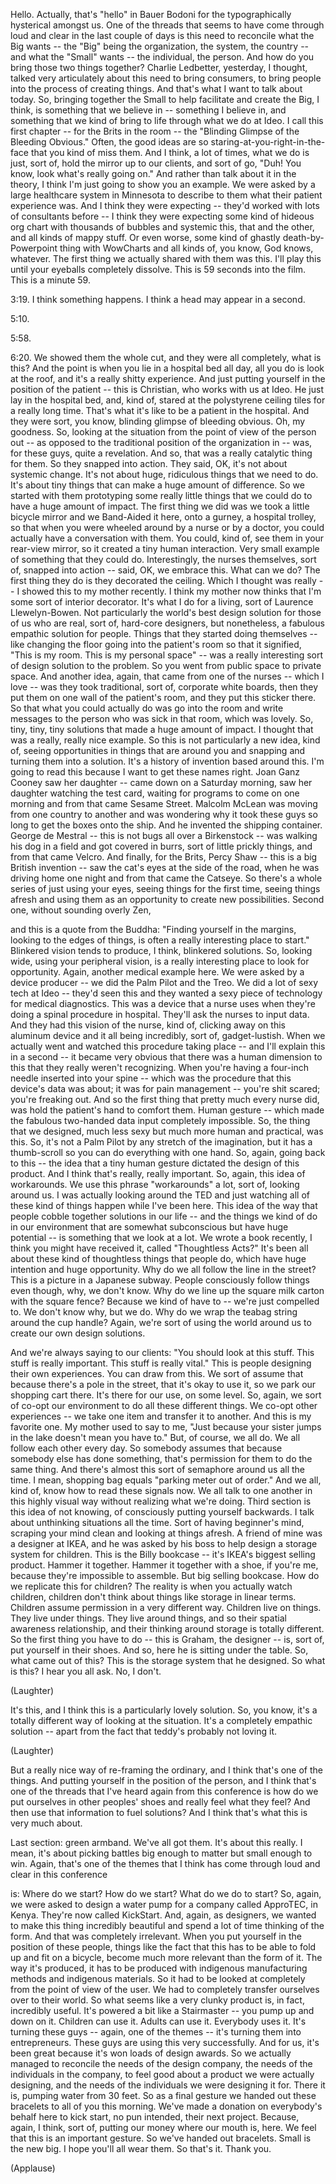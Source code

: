 
Hello. Actually, that&#39;s &quot;hello&quot; in Bauer Bodoni
for the typographically hysterical amongst us.
One of the threads that seems to have come through
loud and clear in the last couple of days
is this need to reconcile what the Big wants --
the &quot;Big&quot; being the organization, the system, the country --
and what the &quot;Small&quot; wants -- the individual, the person.
And how do you bring those two things together?
Charlie Ledbetter, yesterday, I thought, talked very articulately
about this need to bring consumers, to bring people
into the process of creating things.
And that&#39;s what I want to talk about today.
So, bringing together the Small to help facilitate and create the Big,
I think, is something that we believe in -- something I believe in,
and something that we kind of bring to life
through what we do at Ideo.
I call this first chapter -- for the Brits in the room --
the &quot;Blinding Glimpse of the Bleeding Obvious.&quot;
Often, the good ideas are so staring-at-you-right-in-the-face
that you kind of miss them. And I think, a lot of times,
what we do is just, sort of, hold the mirror up to our clients, and sort of go,
&quot;Duh! You know, look what&#39;s really going on.&quot;
And rather than talk about it in the theory,
I think I&#39;m just going to show you an example.
We were asked by a large healthcare system in Minnesota
to describe to them what their patient experience was.
And I think they were expecting --
they&#39;d worked with lots of consultants before --
I think they were expecting some kind of hideous org chart
with thousands of bubbles and systemic this, that and the other,
and all kinds of mappy stuff.
Or even worse, some kind of ghastly death-by-Powerpoint thing
with WowCharts and all kinds of, you know, God knows, whatever.
The first thing we actually shared with them was this.
I&#39;ll play this until your eyeballs completely dissolve.
This is 59 seconds into the film.
This is a minute 59.

3:19.
I think something happens. I think a head may appear in a second.

5:10.

5:58.

6:20.
We showed them the whole cut,
and they were all completely, what is this?
And the point is when you lie in a hospital bed all day,
all you do is look at the roof, and it&#39;s a really shitty experience.
And just putting yourself in the position of the patient --
this is Christian, who works with us at Ideo.
He just lay in the hospital bed,
and, kind of, stared at the polystyrene ceiling tiles
for a really long time.
That&#39;s what it&#39;s like to be a patient in the hospital.
And they were sort, you know, blinding glimpse of bleeding obvious.
Oh, my goodness. So, looking at the situation
from the point of view of the person out --
as opposed to the traditional position of the organization in --
was, for these guys, quite a revelation.
And so, that was a really catalytic thing for them.
So they snapped into action.
They said, OK, it&#39;s not about systemic change.
It&#39;s not about huge, ridiculous things that we need to do.
It&#39;s about tiny things that can make a huge amount of difference.
So we started with them prototyping some really little things
that we could do to have a huge amount of impact.
The first thing we did was we took a little bicycle mirror
and we Band-Aided it here, onto a gurney, a hospital trolley,
so that when you were wheeled around by a nurse or by a doctor,
you could actually have a conversation with them.
You could, kind of, see them in your rear-view mirror,
so it created a tiny human interaction.
Very small example of something that they could do.
Interestingly, the nurses themselves, sort of, snapped into action --
said, OK, we embrace this. What can we do?
The first thing they do is they decorated the ceiling.
Which I thought was really -- I showed this to my mother recently.
I think my mother now thinks that I&#39;m some sort of interior decorator.
It&#39;s what I do for a living, sort of Laurence Llewelyn-Bowen.
Not particularly the world&#39;s best design solution
for those of us who are real, sort of, hard-core designers,
but nonetheless, a fabulous empathic solution for people.
Things that they started doing themselves --
like changing the floor going into the patient&#39;s room
so that it signified, &quot;This is my room. This is my personal space&quot; --
was a really interesting sort of design solution to the problem.
So you went from public space to private space.
And another idea, again, that came from one of the nurses -- which I love --
was they took traditional, sort of, corporate white boards,
then they put them on one wall of the patient&#39;s room,
and they put this sticker there.
So that what you could actually do was go into the room
and write messages to the person who was sick in that room,
which was lovely.
So, tiny, tiny, tiny solutions that made a huge amount of impact.
I thought that was a really, really nice example.
So this is not particularly a new idea,
kind of, seeing opportunities in things that are around you
and snapping and turning them into a solution.
It&#39;s a history of invention based around this.
I&#39;m going to read this because I want to get these names right.
Joan Ganz Cooney saw her daughter -- came down on a Saturday morning,
saw her daughter watching the test card,
waiting for programs to come on one morning
and from that came Sesame Street.
Malcolm McLean was moving from one country to another
and was wondering why it took these guys so long
to get the boxes onto the ship.
And he invented the shipping container.
George de Mestral -- this is not bugs all over a Birkenstock --
was walking his dog in a field and got covered in burrs,
sort of little prickly things, and from that came Velcro.
And finally, for the Brits, Percy Shaw -- this is a big British invention --
saw the cat&#39;s eyes at the side of the road,
when he was driving home one night and from that came the Catseye.
So there&#39;s a whole series of just using your eyes,
seeing things for the first time, seeing things afresh
and using them as an opportunity to create new possibilities.
Second one, without sounding overly Zen,

and this is a quote from the Buddha:
&quot;Finding yourself in the margins, looking to the edges of things,
is often a really interesting place to start.&quot;
Blinkered vision tends to produce, I think, blinkered solutions.
So, looking wide, using your peripheral vision,
is a really interesting place to look for opportunity.
Again, another medical example here.
We were asked by a device producer --
we did the Palm Pilot and the Treo.
We did a lot of sexy tech at Ideo --
they&#39;d seen this and they wanted a sexy piece of technology
for medical diagnostics.
This was a device that a nurse uses
when they&#39;re doing a spinal procedure in hospital.
They&#39;ll ask the nurses to input data.
And they had this vision of the nurse, kind of, clicking away
on this aluminum device
and it all being incredibly, sort of, gadget-lustish.
When we actually went and watched this procedure taking place --
and I&#39;ll explain this in a second --
it became very obvious that there was a human dimension to this
that they really weren&#39;t recognizing.
When you&#39;re having a four-inch needle inserted into your spine --
which was the procedure that this device&#39;s data was about;
it was for pain management -- you&#39;re shit scared; you&#39;re freaking out.
And so the first thing that pretty much every nurse did,
was hold the patient&#39;s hand to comfort them. Human gesture --
which made the fabulous two-handed data input completely impossible.
So, the thing that we designed, much less sexy
but much more human and practical, was this.
So, it&#39;s not a Palm Pilot by any stretch of the imagination,
but it has a thumb-scroll so you can do everything with one hand.
So, again, going back to this -- the idea that a tiny human gesture
dictated the design of this product.
And I think that&#39;s really, really important.
So, again, this idea of workarounds.
We use this phrase &quot;workarounds&quot; a lot,
sort of, looking around us. I was actually looking around the TED
and just watching all of these kind of things happen
while I&#39;ve been here.
This idea of the way that people cobble together solutions in our life --
and the things we kind of do in our environment
that are somewhat subconscious but have huge potential --
is something that we look at a lot.
We wrote a book recently, I think you might have received it,
called &quot;Thoughtless Acts?&quot;
It&#39;s been all about these kind of thoughtless things that people do,
which have huge intention and huge opportunity.
Why do we all follow the line in the street?
This is a picture in a Japanese subway.
People consciously follow things even though, why, we don&#39;t know.
Why do we line up the square milk carton with the square fence?
Because we kind of have to -- we&#39;re just compelled to.
We don&#39;t know why, but we do.
Why do we wrap the teabag string around the cup handle?
Again, we&#39;re sort of using the world around us
to create our own design solutions.

And we&#39;re always saying to our clients: &quot;You should look at this stuff.
This stuff is really important. This stuff is really vital.&quot;
This is people designing their own experiences.
You can draw from this.
We sort of assume that because there&#39;s a pole in the street,
that it&#39;s okay to use it, so we park our shopping cart there.
It&#39;s there for our use, on some level.
So, again, we sort of co-opt our environment
to do all these different things.
We co-opt other experiences --
we take one item and transfer it to another.
And this is my favorite one. My mother used to say to me,
&quot;Just because your sister jumps in the lake doesn&#39;t mean you have to.&quot;
But, of course, we all do. We all follow each other every day.
So somebody assumes
that because somebody else has done something,
that&#39;s permission for them to do the same thing.
And there&#39;s almost this sort of semaphore around us all the time.
I mean, shopping bag equals &quot;parking meter out of order.&quot;
And we all, kind of, know how to read these signals now.
We all talk to one another in this highly visual way
without realizing what we&#39;re doing.
Third section is this idea of not knowing,
of consciously putting yourself backwards.
I talk about unthinking situations all the time.
Sort of having beginner&#39;s mind, scraping your mind clean
and looking at things afresh.
A friend of mine was a designer at IKEA,
and he was asked by his boss
to help design a storage system for children.
This is the Billy bookcase -- it&#39;s IKEA&#39;s biggest selling product.
Hammer it together. Hammer it together with a shoe, if you&#39;re me,
because they&#39;re impossible to assemble.
But big selling bookcase. How do we replicate this for children?
The reality is when you actually watch children,
children don&#39;t think about things like storage in linear terms.
Children assume permission in a very different way.
Children live on things. They live under things.
They live around things,
and so their spatial awareness relationship,
and their thinking around storage is totally different.
So the first thing you have to do -- this is Graham, the designer --
is, sort of, put yourself in their shoes. And so, here he is
sitting under the table.
So, what came out of this?
This is the storage system that he designed.
So what is this? I hear you all ask. No, I don&#39;t.

(Laughter)

It&#39;s this, and I think this is a particularly lovely solution.
So, you know, it&#39;s a totally different way of looking at the situation.
It&#39;s a completely empathic solution --
apart from the fact that teddy&#39;s probably not loving it.

(Laughter)

But a really nice way of re-framing the ordinary,
and I think that&#39;s one of the things.
And putting yourself in the position of the person,
and I think that&#39;s one of the threads that I&#39;ve heard again
from this conference is how do we put ourselves
in other peoples&#39; shoes and really feel what they feel?
And then use that information to fuel solutions?
And I think that&#39;s what this is very much about.

Last section: green armband. We&#39;ve all got them.
It&#39;s about this really.
I mean, it&#39;s about picking battles big enough to matter
but small enough to win.
Again, that&#39;s one of the themes
that I think has come through loud and clear in this conference

is: Where do we start? How do we start? What do we do to start?
So, again, we were asked to design a water pump
for a company called ApproTEC, in Kenya.
They&#39;re now called KickStart.
And, again, as designers,
we wanted to make this thing incredibly beautiful
and spend a lot of time thinking of the form.
And that was completely irrelevant.
When you put yourself in the position of these people,
things like the fact that this has to be able to fold up
and fit on a bicycle, become much more relevant
than the form of it. The way it&#39;s produced,
it has to be produced with indigenous manufacturing methods
and indigenous materials.
So it had to be looked at completely from the point of view of the user.
We had to completely transfer ourselves over to their world.
So what seems like a very clunky product
is, in fact, incredibly useful.
It&#39;s powered a bit like a Stairmaster -- you pump up and down on it.
Children can use it. Adults can use it. Everybody uses it.
It&#39;s turning these guys -- again, one of the themes --
it&#39;s turning them into entrepreneurs.
These guys are using this very successfully.
And for us, it&#39;s been great
because it&#39;s won loads of design awards.
So we actually managed to reconcile the needs of the design company,
the needs of the individuals in the company,
to feel good about a product we were actually designing,
and the needs of the individuals we were designing it for.
There it is, pumping water from 30 feet.
So as a final gesture we handed out these bracelets
to all of you this morning.
We&#39;ve made a donation on everybody&#39;s behalf here
to kick start, no pun intended, their next project.
Because, again, I think, sort of, putting our money where our mouth is, here.
We feel that this is an important gesture.
So we&#39;ve handed out bracelets. Small is the new big.
I hope you&#39;ll all wear them.
So that&#39;s it. Thank you.

(Applause)

